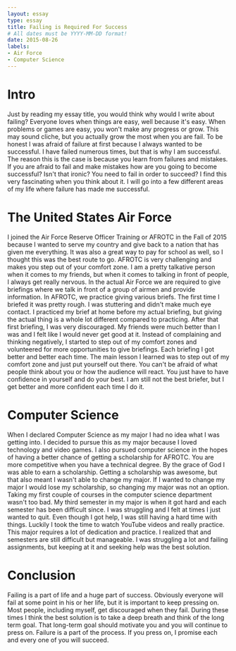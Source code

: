 ```yaml
---
layout: essay
type: essay
title: Failing is Required For Success 
# All dates must be YYYY-MM-DD format!
date: 2015-08-26
labels:
- Air Force
- Computer Science
---
```

# Intro
Just by reading my essay title, you would think why would I write about failing? Everyone loves when things are easy, well because it's easy. When problems or games are easy, you won't make any progress or grow. This may sound cliche, but you actually grow the most when you are fail. To be honest I was afraid of failure at first because I always wanted to be successful. I have failed numerous times, but that is why I am successful. The reason this is the case is because you learn from failures and mistakes. If you are afraid to fail and make mistakes how are you going to become successful? Isn't that ironic? You need to fail in order to succeed? I find this very fascinating when you think about it. I will go into a few different areas of my life where failure has made me successful. 
# The United States Air Force 
I joined the Air Force Reserve Officer Training or AFROTC in the Fall of 2015 because I wanted to serve my country and give back to a nation that has given me everything. It was also a great way to pay for school as well, so I thought this was the best route to go. AFROTC is very challenging and makes you step out of your comfort zone. I am a pretty talkative person when it comes to my friends, but when it comes to talking in front of people, I always get really nervous. In the actual Air Force we are required to give briefings where we talk in front of a group of airmen and provide information. In AFROTC, we practice giving various briefs. The first time I briefed it was pretty rough. I was stuttering and didn't make much eye contact. I practiced my brief at home before my actual briefing, but giving the actual thing is a whole lot different compared to practicing. After that first briefing, I was very discouraged. My friends were much better than I was and I felt like I would never get good at it. Instead of complaining and thinking negatively, I started to step out of my comfort zones and volunteered for more opportunities to give briefings. Each briefing I got better and better each time. The main lesson I learned was to step out of my comfort zone and just put yourself out there. You can't be afraid of what people think about you or how the audience will react. You just have to have confidence in yourself and do your best. I am still not the best briefer, but I get better and more confident each time I do it. 
# Computer Science 
When I declared Computer Science as my major I had no idea what I was getting into. I decided to pursue this as my major because I loved technology and video games. I also pursued computer science in the hopes of having a better chance of getting a scholarship for AFROTC. You are more competitive when you have a technical degree. By the grace of God I was able to earn a scholarship. Getting a scholarship was awesome, but that also meant I wasn't able to change my major. If I wanted to change my major I would lose my scholarship, so changing my major was not an option. Taking my first couple of courses in the computer science department wasn't too bad. My third semester in my major is when it got hard and each semester has been difficult since. I was struggling and I felt at times I just wanted to quit. Even though I got help, I was still having a hard time with things. Luckily I took the time to watch YouTube videos and really practice. This major requires a lot of dedication and practice. I realized that and semesters are still difficult but manageable. I was struggling a lot and failing assignments, but keeping at it and seeking help was the best solution. 

# Conclusion 
Failing is a part of life and a huge part of success. Obviously everyone will fail at some point in his or her life, but it is important to keep pressing on. Most people, including myself, get discouraged when they fail. During these times I think the best solution is to take a deep breath and think of the long term goal. That long-term goal should motivate you and you will continue to press on. Failure is a part of the process. If you press on, I promise each and every one of you will succeed. 
